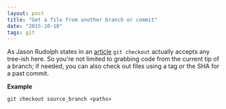 ```yaml
---
layout: post
title: "Get a file from another branch or commit"
date: "2015-10-10"
tags: git
---
```

As Jason Rudolph states in an [article][0] `git checkout` actually accepts any tree-ish here. So you're not limited to grabbing code from the current tip of a branch; if needed, you can also check out files using a tag or the SHA for a past commit.

**Example**

`git checkout source_branch <paths>`

[0]: http://jasonrudolph.com/blog/2009/02/25/git-tip-how-to-merge-specific-files-from-another-branch/
